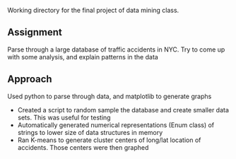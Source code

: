 Working directory for the final project of data mining class.

## Assignment
Parse through a large database of traffic accidents in NYC. Try to come up with some analysis, and explain patterns in the data


## Approach
Used python to parse through data, and matplotlib to generate graphs
* Created a script to random sample the database and create smaller data sets. This was useful for testing
* Automatically generated numerical representations (Enum class) of strings to lower size of data structures in memory
* Ran K-means to generate cluster centers of long/lat location of accidents. Those centers were then graphed



